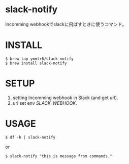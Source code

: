# slack-notify

Incomming webhookでslackに飛ばすときに使うコマンド。

# INSTALL

```
$ brew tap ymmtr6/slack-notify
$ brew install slack-notify
```

# SETUP

1. setting Incomming webhook in Slack (and get url).
2. url set env *SLACK_WEBHOOK*. 


# USAGE
```
$ df -h | slack-notify
```
or
```
$ slack-notify "this is message from commands."
```
